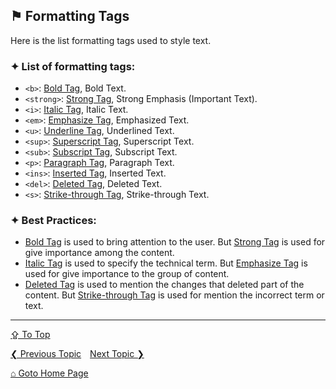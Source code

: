 ## &#9873; Formatting Tags

Here is the list formatting tags used to style text.

### &#10022; List of formatting tags:
- `<b>`: [Bold Tag](../tags/b-tag.md), Bold Text.
- `<strong>`: [Strong Tag](../tags/strong-tag.md), Strong Emphasis (Important Text).
- `<i>`: [Italic Tag](../tags/i-tag.md), Italic Text.
- `<em>`: [Emphasize Tag](../tags/em-tag.md), Emphasized Text.
- `<u>`: [Underline Tag](../tags/u-tag.md), Underlined Text.
- `<sup>`: [Superscript Tag](../tags/sup-tag.md), Superscript Text.
- `<sub>`: [Subscript Tag](../tags/sub-tag.md), Subscript Text.
- `<p>`: [Paragraph Tag](../tags/p-tag.md), Paragraph Text.
- `<ins>`: [Inserted Tag](../tags/ins-tag.md), Inserted Text.
- `<del>`: [Deleted Tag](../tags/del-tag.md), Deleted Text.
- `<s>`: [Strike-through Tag](../tags/s-tag.md), Strike-through Text.

### &#10022; Best Practices:
- [Bold Tag](../tags/b-tag.md) is used to bring attention to the user. But [Strong Tag](../tags/strong-tag.md) is used for give importance among the content.
- [Italic Tag](../tags/i-tag.md) is used to specify the technical term. But [Emphasize Tag](../tags/em-tag.md) is used for give importance to the group of content.
- [Deleted Tag](../tags/del-tag.md) is used to mention the changes that deleted part of the content. But [Strike-through Tag](../tags/s-tag.md) is used for mention the incorrect term or text.

---
[&#8682; To Top](#-formatting-tags)

[&#10094; Previous Topic](./headings.md)&emsp;[Next Topic &#10095;](./links.md)

[&#8962; Goto Home Page](../README.md)
